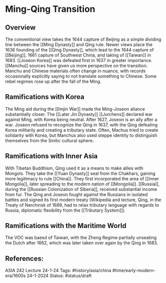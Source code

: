# Ming-Qing Transition

## Overview
The conventional view takes the 1644 capture of Beijing as a simple dividing line between the [[Ming Dynasty]] and Qing rule. Newer views place the 1636 founding of the [[Qing Dynasty]], which lead to the 1644 capture of [[Beijing]], 1661 capture of Southwest China, and taking of [[Taiwan]] in 1683. [[Joseon Korea]] was defeated first in 1637 in greater importance. [[Manchu]] sources have given us more perspective on the transition. Manchu and Chinese materials often change in nuance, with records occasionally explicitly saying to not translate something to Chinese. Some rebel regimes rose up after the fall of the Ming. 
## Ramifications with Korea
The Ming aid during the [[Imjin War]] made the Ming-Joseon aliance substantially closer. The [[Later Jin Dynasty]] [[Jurchens]] declared war against Ming, with Korea being neutral. After 1627, Joseon is an ally after a war. Joseon refused to recognize the Qing in 1637, with the Qing defeating Korea militarily and creating a tributary state. Often, Machus tried to create solidarity with Korea, but Manchus also used steppe identity to distinguish themselves from the Sinitic cultural sphere.
## Ramifications with Inner Asia
With Tibetan Buddhism, Qing used it as a means to make allies with Mongols. They take the [[Yuan Dynasty]] seal from the Chakhars, gaining more legitimacy to rule [[China]]. They first incorporated the area of [[Inner Mongolia]], later spreading to the modern nation of [[Mongolia]]. [[Russia]], during the [[Russian Colonization of SIberia]], received substantial income from fur. The Qing and Joseon fought against the Russians in isolated battles and signed its first modern treaty (Wikipedia and lecture, Qing, in the Treaty of Nerchinsk of 1689, had to relax tributary language with regards to Russia, diplomatic flexibility from the [[Tributary System]]). 
## Ramifications with the Maritime World
The VOC was baesd of Taiwan, with the Zheng Regime partially unseating the Dutch after 1662, which was later taken over again by the Qing in 1683.

## References:
ASIA 242 Lecture 24-1-24
Tags: #history/asia/china #time/early-modern-era/1600s
24-1-2024
Status: #status/draft